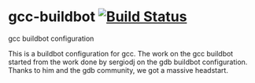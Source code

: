 gcc-buildbot [![Build Status](https://travis-ci.org/LinkiTools/gcc-buildbot.svg?branch=master)](https://travis-ci.org/LinkiTools/gcc-buildbot)
============

gcc buildbot configuration


This is a buildbot configuration for gcc.
The work on the gcc buildbot started from the work done by sergiodj on
the gdb buildbot configuration. Thanks to him and the gdb community,
we got a massive headstart. 
